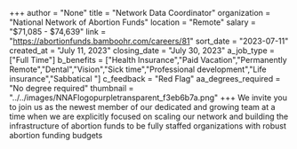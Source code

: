 +++
author = "None"
title = "Network Data Coordinator"
organization = "National Network of Abortion Funds"
location = "Remote"
salary = "$71,085 - $74,639"
link = "https://abortionfunds.bamboohr.com/careers/81"
sort_date = "2023-07-11"
created_at = "July 11, 2023"
closing_date = "July 30, 2023"
a_job_type = ["Full Time"]
b_benefits = ["Health Insurance","Paid Vacation","Permanently Remote","Dental","Vision","Sick time","Professional development","Life insurance","Sabbatical "]
c_feedback = "Red Flag"
aa_degrees_required = "No degree required"
thumbnail = "../../images/NNAFlogopurpletransparent_f3eb6b7a.png"
+++
We invite you to join us as the newest member of our dedicated and growing team at a time when we are explicitly focused on scaling our network and building the infrastructure of abortion funds to be fully staffed organizations with robust abortion funding budgets